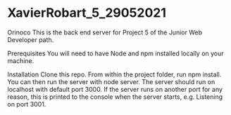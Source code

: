 # XavierRobart_5_29052021

Orinoco
This is the back end server for Project 5 of the Junior Web Developer path.

Prerequisites
You will need to have Node and npm installed locally on your machine.

Installation
Clone this repo. From within the project folder, run npm install. You can then run the server with node server.
The server should run on localhost with default port 3000. If the server runs on another port for any reason, this is printed to the console when the server starts, e.g. Listening on port 3001.
